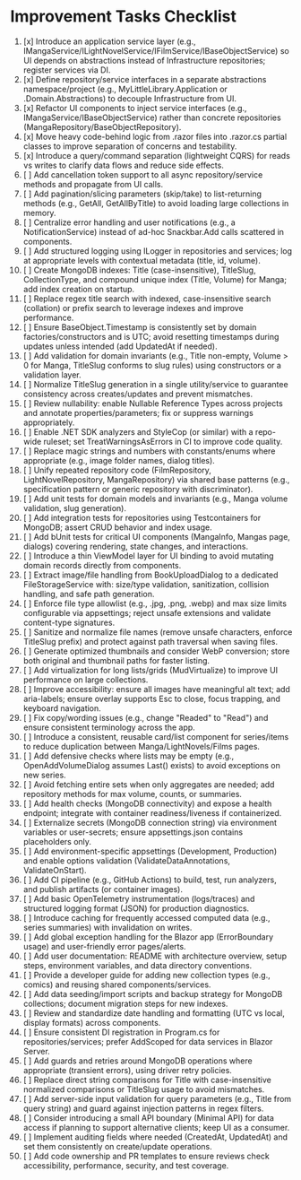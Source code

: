 ﻿# Improvement Tasks Checklist

1. [x] Introduce an application service layer (e.g., IMangaService/ILightNovelService/IFilmService/IBaseObjectService) so UI depends on abstractions instead of Infrastructure repositories; register services via DI. 
2. [x] Define repository/service interfaces in a separate abstractions namespace/project (e.g., MyLittleLibrary.Application or .Domain.Abstractions) to decouple Infrastructure from UI.
3. [x] Refactor UI components to inject service interfaces (e.g., IMangaService/IBaseObjectService) rather than concrete repositories (MangaRepository/BaseObjectRepository).
4. [x] Move heavy code-behind logic from .razor files into .razor.cs partial classes to improve separation of concerns and testability.
5. [x] Introduce a query/command separation (lightweight CQRS) for reads vs writes to clarify data flows and reduce side effects.
6. [ ] Add cancellation token support to all async repository/service methods and propagate from UI calls. 
7. [ ] Add pagination/slicing parameters (skip/take) to list-returning methods (e.g., GetAll, GetAllByTitle) to avoid loading large collections in memory. 
8. [ ] Centralize error handling and user notifications (e.g., a NotificationService) instead of ad-hoc Snackbar.Add calls scattered in components. 
9. [ ] Add structured logging using ILogger<T> in repositories and services; log at appropriate levels with contextual metadata (title, id, volume). 
10. [ ] Create MongoDB indexes: Title (case-insensitive), TitleSlug, CollectionType, and compound unique index (Title, Volume) for Manga; add index creation on startup. 
11. [ ] Replace regex title search with indexed, case-insensitive search (collation) or prefix search to leverage indexes and improve performance. 
12. [ ] Ensure BaseObject.Timestamp is consistently set by domain factories/constructors and is UTC; avoid resetting timestamps during updates unless intended (add UpdatedAt if needed). 
13. [ ] Add validation for domain invariants (e.g., Title non-empty, Volume > 0 for Manga, TitleSlug conforms to slug rules) using constructors or a validation layer. 
14. [ ] Normalize TitleSlug generation in a single utility/service to guarantee consistency across creates/updates and prevent mismatches. 
15. [ ] Review nullability: enable Nullable Reference Types across projects and annotate properties/parameters; fix or suppress warnings appropriately. 
16. [ ] Enable .NET SDK analyzers and StyleCop (or similar) with a repo-wide ruleset; set TreatWarningsAsErrors in CI to improve code quality. 
17. [ ] Replace magic strings and numbers with constants/enums where appropriate (e.g., image folder names, dialog titles). 
18. [ ] Unify repeated repository code (FilmRepository, LightNovelRepository, MangaRepository) via shared base patterns (e.g., specification pattern or generic repository with discriminator). 
19. [ ] Add unit tests for domain models and invariants (e.g., Manga volume validation, slug generation). 
20. [ ] Add integration tests for repositories using Testcontainers for MongoDB; assert CRUD behavior and index usage. 
21. [ ] Add bUnit tests for critical UI components (MangaInfo, Mangas page, dialogs) covering rendering, state changes, and interactions. 
22. [ ] Introduce a thin ViewModel layer for UI binding to avoid mutating domain records directly from components. 
23. [ ] Extract image/file handling from BookUploadDialog to a dedicated FileStorageService with: size/type validation, sanitization, collision handling, and safe path generation. 
24. [ ] Enforce file type allowlist (e.g., .jpg, .png, .webp) and max size limits configurable via appsettings; reject unsafe extensions and validate content-type signatures. 
25. [ ] Sanitize and normalize file names (remove unsafe characters, enforce TitleSlug prefix) and protect against path traversal when saving files. 
26. [ ] Generate optimized thumbnails and consider WebP conversion; store both original and thumbnail paths for faster listing. 
27. [ ] Add virtualization for long lists/grids (MudVirtualize) to improve UI performance on large collections. 
28. [ ] Improve accessibility: ensure all images have meaningful alt text; add aria-labels; ensure overlay supports Esc to close, focus trapping, and keyboard navigation. 
29. [ ] Fix copy/wording issues (e.g., change "Readed" to "Read") and ensure consistent terminology across the app. 
30. [ ] Introduce a consistent, reusable card/list component for series/items to reduce duplication between Manga/LightNovels/Films pages. 
31. [ ] Add defensive checks where lists may be empty (e.g., OpenAddVolumeDialog assumes Last() exists) to avoid exceptions on new series. 
32. [ ] Avoid fetching entire sets when only aggregates are needed; add repository methods for max volume, counts, or summaries. 
33. [ ] Add health checks (MongoDB connectivity) and expose a health endpoint; integrate with container readiness/liveness if containerized. 
34. [ ] Externalize secrets (MongoDB connection string) via environment variables or user-secrets; ensure appsettings.json contains placeholders only. 
35. [ ] Add environment-specific appsettings (Development, Production) and enable options validation (ValidateDataAnnotations, ValidateOnStart). 
36. [ ] Add CI pipeline (e.g., GitHub Actions) to build, test, run analyzers, and publish artifacts (or container images). 
37. [ ] Add basic OpenTelemetry instrumentation (logs/traces) and structured logging format (JSON) for production diagnostics. 
38. [ ] Introduce caching for frequently accessed computed data (e.g., series summaries) with invalidation on writes. 
39. [ ] Add global exception handling for the Blazor app (ErrorBoundary usage) and user-friendly error pages/alerts. 
40. [ ] Add user documentation: README with architecture overview, setup steps, environment variables, and data directory conventions. 
41. [ ] Provide a developer guide for adding new collection types (e.g., comics) and reusing shared components/services. 
42. [ ] Add data seeding/import scripts and backup strategy for MongoDB collections; document migration steps for new indexes. 
43. [ ] Review and standardize date handling and formatting (UTC vs local, display formats) across components. 
44. [ ] Ensure consistent DI registration in Program.cs for repositories/services; prefer AddScoped for data services in Blazor Server. 
45. [ ] Add guards and retries around MongoDB operations where appropriate (transient errors), using driver retry policies. 
46. [ ] Replace direct string comparisons for Title with case-insensitive normalized comparisons or TitleSlug usage to avoid mismatches. 
47. [ ] Add server-side input validation for query parameters (e.g., Title from query string) and guard against injection patterns in regex filters. 
48. [ ] Consider introducing a small API boundary (Minimal API) for data access if planning to support alternative clients; keep UI as a consumer. 
49. [ ] Implement auditing fields where needed (CreatedAt, UpdatedAt) and set them consistently on create/update operations. 
50. [ ] Add code ownership and PR templates to ensure reviews check accessibility, performance, security, and test coverage.
